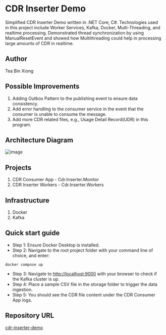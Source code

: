 # CDR Inserter Demo

Simplified CDR Inserter Demo written in .NET Core, C#. Technologies used in this project include Worker Services, Kafka, Docker, Multi-Threading, and realtime processing. Demonstrated thread synchronization by using ManualResetEvent and showed how Multithreading could help in processing large amounts of CDR in realtime.

## Author
Tea Bin Xiong

## Possible Improvements
1. Adding Outbox Pattern to the publishing event to ensure data consistency.
2. Add error handling to the consumer service in the event that the consumer is unable to consume the message.
3. Add more CDR related files, e.g., Usage Detail Record(UDR) in this program.


## Architecture Diagram
![image](./img/cdr-inserter-architecture.jpg)


## Projects
1) CDR Consumer App - Cdr.Inserter.Monitor
2) CDR Inserter Workers - Cdr.Inserter.Workers

## Infrastructure
1) Docker
2) Kafka

## Quick start guide
- Step 1: Ensure Docker Desktop is installed.
- Step 2: Navigate to the root project folder with your command line of choice, and enter:
```
docker compose up
```
- Step 3: Navigate to [http://localhost:9000](http://localhost:9000) with your browser to check if the Kafka cluster is up.
- Step 4: Place a sample CSV file in the storage folder to trigger the data ingestion.
- Step 5: You should see the CDR file content under the CDR Consumer App logs.


## Repository URL
[cdr-inserter-demo](https://github.com/teabinxiong/cdr-inserter-demo)
